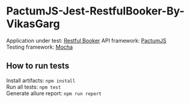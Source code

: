 # PactumJS-Jest-RestfulBooker-By-VikasGarg


Application under test: [Restful Booker](https://github.com/vikasg52/api-automation-pactumjs-jest-by-vikasgarg) 
API framework: [PactumJS](https://pactumjs.github.io/)  
Testing framework: [Mocha](https://jestjs.io//)  

## How to run tests
Install artifacts: `npm install`  
Run all tests: `npm test`  
Generate allure report: `npm run report`  
